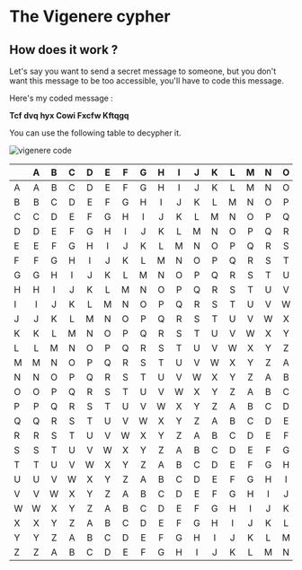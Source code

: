 # The Vigenere cypher
## How does it work ?
Let's say you want to send a secret message to someone, but you don't want this message to be too accessible, you'll have to code this message.

Here's my coded message :

**Tcf dvq hyx Cowi Fxcfw Kftqgq**

You can use the following table to decypher it.

![vigenere code](/vigenere.png)

|   |A   |B   |C   |D   |E   |F   |G   |H   |I   |J   |K   |L   |M   |N   |O   |P   |Q   |R   |S   |T   |U   |V   |W   |X   |Y   |Z  |
|:--|:--:|:--:|:--:|:--:|:--:|:--:|:--:|:--:|:--:|:--:|:--:|:--:|:--:|:--:|:--:|:--:|:--:|:--:|:--:|:--:|:--:|:--:|:--:|:--:|:--:|--:|
|A  |A   |B   |C   |D   |E   |F   |G   |H   |I   |J   |K   |L   |M   |N   |O   |P   |Q   |R   |S   |T   |U   |V   |W   |X   |Y   |Z  |
|B  |B   |C   |D   |E   |F   |G   |H   |I   |J   |K   |L   |M   |N   |O   |P   |Q   |R   |S   |T   |U   |V   |W   |X   |Y   |Z   |A  |
|C  |C   |D   |E   |F   |G   |H   |I   |J   |K   |L   |M   |N   |O   |P   |Q   |R   |S   |T   |U   |V   |W   |X   |Y   |Z   |A   |B  |
|D  |D   |E   |F   |G   |H   |I   |J   |K   |L   |M   |N   |O   |P   |Q   |R   |S   |T   |U   |V   |W   |X   |Y   |Z   |A   |B   |C  |
|E  |E   |F   |G   |H   |I   |J   |K   |L   |M   |N   |O   |P   |Q   |R   |S   |T   |U   |V   |W   |X   |Y   |Z   |A   |B   |C   |D  |
|F  |F   |G   |H   |I   |J   |K   |L   |M   |N   |O   |P   |Q   |R   |S   |T   |U   |V   |W   |X   |Y   |Z   |A   |B   |C   |D   |E  |
|G  |G   |H   |I   |J   |K   |L   |M   |N   |O   |P   |Q   |R   |S   |T   |U   |V   |W   |X   |Y   |Z   |A   |B   |C   |D   |E   |F  |
|H  |H   |I   |J   |K   |L   |M   |N   |O   |P   |Q   |R   |S   |T   |U   |V   |W   |X   |Y   |Z   |A   |B   |C   |D   |E   |F   |G  |
|I  |I   |J   |K   |L   |M   |N   |O   |P   |Q   |R   |S   |T   |U   |V   |W   |X   |Y   |Z   |A   |B   |C   |D   |E   |F   |G   |H  |
|J  |J   |K   |L   |M   |N   |O   |P   |Q   |R   |S   |T   |U   |V   |W   |X   |Y   |Z   |A   |B   |C   |D   |E   |F   |G   |H   |I  |
|K  |K   |L   |M   |N   |O   |P   |Q   |R   |S   |T   |U   |V   |W   |X   |Y   |Z   |A   |B   |C   |D   |E   |F   |G   |H   |I   |J  |
|L  |L   |M   |N   |O   |P   |Q   |R   |S   |T   |U   |V   |W   |X   |Y   |Z   |A   |B   |C   |D   |E   |F   |G   |H   |I   |J   |K  |
|M  |M   |N   |O   |P   |Q   |R   |S   |T   |U   |V   |W   |X   |Y   |Z   |A   |B   |C   |D   |E   |F   |G   |H   |I   |J   |K   |L  |
|N  |N   |O   |P   |Q   |R   |S   |T   |U   |V   |W   |X   |Y   |Z   |A   |B   |C   |D   |E   |F   |G   |H   |I   |J   |K   |L   |M  |
|O  |O   |P   |Q   |R   |S   |T   |U   |V   |W   |X   |Y   |Z   |A   |B   |C   |D   |E   |F   |G   |H   |I   |J   |K   |L   |M   |N  |
|P  |P   |Q   |R   |S   |T   |U   |V   |W   |X   |Y   |Z   |A   |B   |C   |D   |E   |F   |G   |H   |I   |J   |K   |L   |M   |N   |O  |
|Q  |Q   |R   |S   |T   |U   |V   |W   |X   |Y   |Z   |A   |B   |C   |D   |E   |F   |G   |H   |I   |J   |K   |L   |M   |N   |O   |P  |
|R  |R   |S   |T   |U   |V   |W   |X   |Y   |Z   |A   |B   |C   |D   |E   |F   |G   |H   |I   |J   |K   |L   |M   |N   |O   |P   |Q  |
|S  |S   |T   |U   |V   |W   |X   |Y   |Z   |A   |B   |C   |D   |E   |F   |G   |H   |I   |J   |K   |L   |M   |N   |O   |P   |Q   |R  |
|T  |T   |U   |V   |W   |X   |Y   |Z   |A   |B   |C   |D   |E   |F   |G   |H   |I   |J   |K   |L   |M   |N   |O   |P   |Q   |R   |S  |
|U  |U   |V   |W   |X   |Y   |Z   |A   |B   |C   |D   |E   |F   |G   |H   |I   |J   |K   |L   |M   |N   |O   |P   |Q   |R   |S   |T  |
|V  |V   |W   |X   |Y   |Z   |A   |B   |C   |D   |E   |F   |G   |H   |I   |J   |K   |L   |M   |N   |O   |P   |Q   |R   |S   |T   |U  |
|W  |W   |X   |Y   |Z   |A   |B   |C   |D   |E   |F   |G   |H   |I   |J   |K   |L   |M   |N   |O   |P   |Q   |R   |S   |T   |U   |V  |
|X  |X   |Y   |Z   |A   |B   |C   |D   |E   |F   |G   |H   |I   |J   |K   |L   |M   |N   |O   |P   |Q   |R   |S   |T   |U   |V   |W  |
|Y  |Y   |Z   |A   |B   |C   |D   |E   |F   |G   |H   |I   |J   |K   |L   |M   |N   |O   |P   |Q   |R   |S   |T   |U   |V   |W   |X  |
|Z  |Z   |A   |B   |C   |D   |E   |F   |G   |H   |I   |J   |K   |L   |M   |N   |O   |P   |Q   |R   |S   |T   |U   |V   |W   |X   |Y  |
